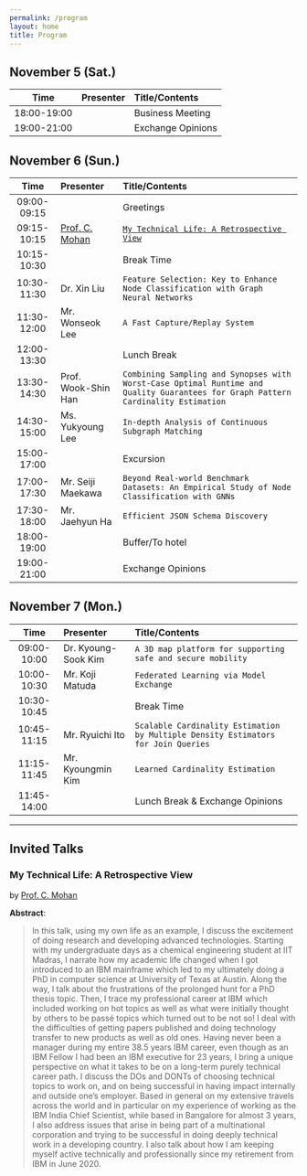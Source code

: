 ```yaml
---
permalink: /program
layout: home
title: Program
---
```


## November 5 (Sat.)

|Time|Presenter|Title/Contents|
|:-:|:-|:-|
|18:00-19:00||Business Meeting|
|19:00-21:00||Exchange Opinions|


## November 6 (Sun.)

|Time|Presenter|Title/Contents|
|:-:|:-|:-|
|09:00-09:15||Greetings|
|09:15-10:15|[Prof. C. Mohan](invitedspeakers.md)|[`My Technical Life: A Retrospective View`](#my-technical-life-a-retrospective-view)|
|10:15-10:30||Break Time|
|10:30-11:30|Dr. Xin Liu|`Feature Selection: Key to Enhance Node Classification with Graph Neural Networks`|
|11:30-12:00|Mr. Wonseok Lee|`A Fast Capture/Replay System`|
|12:00-13:30||Lunch Break|
|13:30-14:30|Prof. Wook-Shin Han|`Combining Sampling and Synopses with Worst-Case Optimal Runtime and Quality Guarantees for Graph Pattern Cardinality Estimation`|
|14:30-15:00|Ms. Yukyoung Lee|`In-depth Analysis of Continuous Subgraph Matching`|
|15:00-17:00||Excursion|
|17:00-17:30|Mr. Seiji Maekawa|`Beyond Real-world Benchmark Datasets: An Empirical Study of Node Classification with GNNs`|
|17:30-18:00|Mr. Jaehyun Ha|`Efficient JSON Schema Discovery`|
|18:00-19:00||Buffer/To hotel|
|19:00-21:00||Exchange Opinions|


## November 7 (Mon.)

|Time|Presenter|Title/Contents|
|:-:|:-|:-|
|09:00-10:00|Dr. Kyoung-Sook Kim|`A 3D map platform for supporting safe and secure mobility`|
|10:00-10:30|Mr. Koji Matuda|`Federated Learning via Model Exchange`|
|10:30-10:45||Break Time|
|10:45-11:15|Mr. Ryuichi Ito|`Scalable Cardinality Estimation by Multiple Density Estimators for Join Queries`|
|11:15-11:45|Mr. Kyoungmin Kim|`Learned Cardinality Estimation`|
|11:45-14:00||Lunch Break & Exchange Opinions|

---

## Invited Talks

### My Technical Life: A Retrospective View
by [Prof. C. Mohan](invitedspeakers.md)

**Abstract**:
> In this talk, using my own life as an example, I discuss the excitement of doing research and developing advanced technologies. Starting with my undergraduate days as a chemical engineering student at IIT Madras, I narrate how my academic life changed when I got introduced to an IBM mainframe which led to my ultimately doing a PhD in computer science at University of Texas at Austin. Along the way, I talk about the frustrations of the prolonged hunt for a PhD thesis topic. Then, I trace my professional career at IBM which included working on hot topics as well as what were initially thought by others to be passé topics which turned out to be not so! I deal with the difficulties of getting papers published and doing technology transfer to new products as well as old ones. Having never been a manager during my entire 38.5 years IBM career, even though as an IBM Fellow I had been an IBM executive for 23 years, I bring a unique perspective on what it takes to be on a long-term purely technical career path. I discuss the DOs and DONTs of choosing technical topics to work on, and on being successful in having impact internally and outside one’s employer. Based in general on my extensive travels across the world and in particular on my experience of working as the IBM India Chief Scientist, while based in Bangalore for almost 3 years, I also address issues that arise in being part of a multinational corporation and trying to be successful in doing deeply technical work in a developing country. I also talk about how I am keeping myself active technically and professionally since my retirement from IBM in June 2020.
